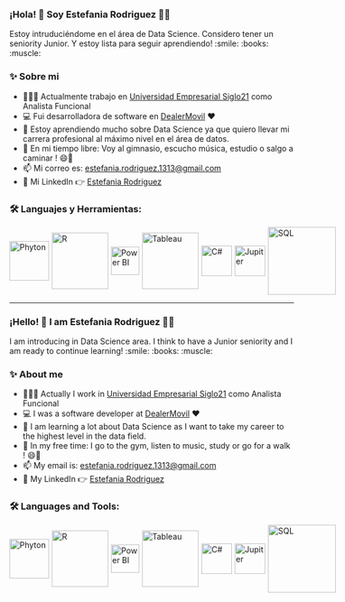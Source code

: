 ### ¡Hola! 👋  Soy Estefania Rodriguez  👨‍💻

<p>
 Estoy intruduciéndome en el área de Data Science. Considero tener un seniority Junior. Y estoy lista para seguir aprendiendo! :smile: :books: :muscle:
<br/>

  
### ✨ Sobre mi

-   👨🏽‍💻 Actualmente trabajo en [Universidad Empresarial Siglo21](https://21.edu.ar) como Analista Funcional
-   💻 Fui desarrolladora de software en [DealerMovil](https://dealermovil.com)  ♥️
-   📕 Estoy aprendiendo mucho sobre Data Science ya que quiero llevar mi carrera profesional al máximo nivel en el área de datos.
-   🎿 En mi tiempo libre: Voy al gimnasio, escucho música, estudio o salgo a caminar ! 😄👩
-   📫 Mi correo es: estefania.rodriguez.1313@gmail.com
-   🔷 Mi LinkedIn 👉 [Estefania Rodriguez](https://www.linkedin.com/in/estefania-rodriguez-9a15a6177/)

  
### 🛠️ Languajes y Herramientas:

<div style="display:flex; align-items:center">

  <img align="left" style="margin-right:5px" alt="Phyton" width="70px" src="https://www.w3resource.com/w3r_images/python-pandas.svg" />

  <img align="left" style="margin-right:5px" alt="R" width="100px" src="https://encrypted-tbn0.gstatic.com/images?q=tbn:ANd9GcSrVjHD2AeJ1EFwJ05FPHhiAhDYnpq5NLrZduUyKQaMAbhlCZj2oQHMwpjKTyHaGZy69So&usqp=CAU" />

   <img align="left" style="margin-right:5px" alt="Power BI" width="50px" src="https://i0.wp.com/mundowin.com/wp-content/uploads/2020/02/Can-I-use-Power-Bi-for-Free.jpg?w=832&ssl=1" />

  <img align="left" style="margin-right:5px" alt="Tableau" width="100px" src="https://mma.prnewswire.com/media/411941/TABLEAU_SOFTWARE_LOGOjpg_Logo.jpg?p=facebook" />

   <img align="left" style="margin-right:5px" alt="C#" width="54px" src="https://www.fixedbuffer.com/wp-content/uploads/2019/06/reflexion.png" />
  
   <img align="left" style="margin-right:5px" alt="Jupiter" width="54px" src="https://upload.wikimedia.org/wikipedia/commons/thumb/3/38/Jupyter_logo.svg/1200px-Jupyter_logo.svg.png" />
  
   <img align="left" style="margin-right:5px" alt="SQL" width="120px" src="https://asphostcentral.com/Images/sqlserver2016.png" />
</div>




----------------------------------------------------------------------------------------------------------------------------------------------------------------------
### ¡Hello! 👋  I am Estefania Rodriguez  👨‍💻

<p>
 I am introducing in Data Science area. I think to have a Junior seniority and I am ready to continue learning! :smile: :books: :muscle:
<br/>

  
### ✨ About me

-   👨🏽‍💻 Actually I work in [Universidad Empresarial Siglo21](https://21.edu.ar) como Analista Funcional
-   💻 I was a software developer at [DealerMovil](https://dealermovil.com)  ♥️
-   📕 I am learning a lot about Data Science as I want to take my career to the highest level in the data field.
-   🎿 In my free time: I go to the gym, listen to music, study or go for a walk ! 😄👩
-   📫 My email is: estefania.rodriguez.1313@gmail.com
-   🔷 My LinkedIn 👉 [Estefania Rodriguez](https://www.linkedin.com/in/estefania-rodriguez-9a15a6177/)

  
### 🛠️ Languages and Tools:

<div style="display:flex; align-items:center">

  <img align="left" style="margin-right:5px" alt="Phyton" width="70px" src="https://www.w3resource.com/w3r_images/python-pandas.svg" />

  <img align="left" style="margin-right:5px" alt="R" width="100px" src="https://encrypted-tbn0.gstatic.com/images?q=tbn:ANd9GcSrVjHD2AeJ1EFwJ05FPHhiAhDYnpq5NLrZduUyKQaMAbhlCZj2oQHMwpjKTyHaGZy69So&usqp=CAU" />

   <img align="left" style="margin-right:5px" alt="Power BI" width="50px" src="https://i0.wp.com/mundowin.com/wp-content/uploads/2020/02/Can-I-use-Power-Bi-for-Free.jpg?w=832&ssl=1" />

  <img align="left" style="margin-right:5px" alt="Tableau" width="100px" src="https://mma.prnewswire.com/media/411941/TABLEAU_SOFTWARE_LOGOjpg_Logo.jpg?p=facebook" />

   <img align="left" style="margin-right:5px" alt="C#" width="54px" src="https://www.fixedbuffer.com/wp-content/uploads/2019/06/reflexion.png" />
  
   <img align="left" style="margin-right:5px" alt="Jupiter" width="54px" src="https://upload.wikimedia.org/wikipedia/commons/thumb/3/38/Jupyter_logo.svg/1200px-Jupyter_logo.svg.png" />
  
   <img align="left" style="margin-right:5px" alt="SQL" width="120px" src="https://asphostcentral.com/Images/sqlserver2016.png" />
</div>




